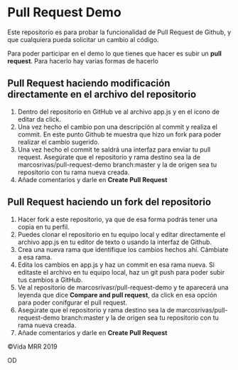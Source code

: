 # Pull Request Demo
Este repositorio es para probar la funcionalidad de Pull Request de Github, y que cualquiera pueda solicitar un cambio al código.

Para poder participar en el demo lo que tienes que hacer es subir un **pull request**. Para hacerlo hay varias formas de hacerlo

## Pull Request haciendo modificación directamente en el archivo del repositorio
1. Dentro del repositorio en GitHub ve al archivo app.js y en el ícono de editar da click.
2. Una vez hecho el cambio pon una descripción al commit y realiza el commit. En este punto Github te muestra que hizo un fork para poder realizar el cambio sugerido.
3. Una vez hecho el commit te saldrá una interfaz para enviar tu pull request. Asegúrate que el repositorio y rama destino sea la de marcosrivas/pull-request-demo branch:master y la de origen sea tu repositorio con tu rama nueva creada.
4. Añade comentarios y darle en **Create Pull Request**

## Pull Request haciendo un fork del repositorio

1. Hacer fork a este repositorio, ya que de esa forma podrás tener una copia en tu perfil.
2. Puedes clonar el repositorio en tu equipo local y editar directamente el archivo app.js en tu editor de texto o usando la interfaz de Github.
3. Crea una nueva rama que identifique los cambios hechos ahí. Cámbiate a esa rama.
4. Edita los cambios en app.js y haz un commit en esa rama nueva. Si editaste el archivo en tu equipo local, haz un git push para poder subir tus cambios a GitHub.
5. Ve al repositorio de marcosrivasr/pull-request-demo y te aparecerá una leyenda que dice **Compare and pull request**, da click en esa opción para poder conifgurar el pull request.
6. Asegúrate que el repositorio y rama destino sea la de marcosrivas/pull-request-demo branch:master y la de origen sea tu repositorio con tu rama nueva creada.
7. Añade comentarios y darle en **Create Pull Request**

©Vida MRR 2019

OD